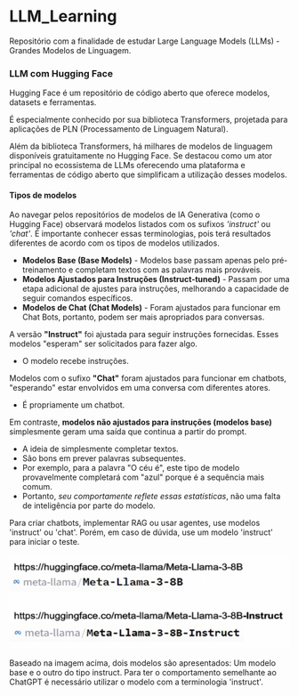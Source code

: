 # LLM_Learning
Repositório com a finalidade de estudar Large Language Models (LLMs) - Grandes Modelos de Linguagem.

### LLM com Hugging Face

Hugging Face é um repositório de código aberto que oferece modelos, datasets e ferramentas.

É especialmente conhecido por sua biblioteca Transformers, projetada para aplicações de PLN (Processamento de Linguagem Natural).

Além da biblioteca Transformers, há milhares de modelos de linguagem disponíveis gratuitamente no Hugging Face. Se destacou como um ator principal no ecossistema de LLMs oferecendo uma plataforma e ferramentas de código aberto que simplificam a utilização desses modelos.

#### Tipos de modelos

Ao navegar pelos repositórios de modelos de IA Generativa (como o Hugging Face) observará modelos listados com os sufixos *'instruct'* ou *'chat'*. É importante conhecer essas terminologias, pois terá resultados diferentes de acordo com os tipos de modelos utilizados.

- **Modelos Base (Base Models)** - Modelos base passam apenas pelo pré-treinamento e completam textos com as palavras mais prováveis.
- **Modelos Ajustados para Instruções (Instruct-tuned)** - Passam por uma etapa adicional de ajustes para instruções, melhorando a capacidade de seguir comandos específicos.
- **Modelos de Chat (Chat Models)** - Foram ajustados para funcionar em Chat Bots, portanto, podem ser mais apropriados para conversas.

A versão **"Instruct"** foi ajustada para seguir instruções fornecidas. Esses modelos "esperam" ser solicitados para fazer algo.
- O modelo recebe instruções.

Modelos com o sufixo **"Chat"** foram ajustados para funcionar em chatbots, "esperando" estar envolvidos em uma conversa com diferentes atores.
- É propriamente um chatbot.

Em contraste, **modelos não ajustados para instruções (modelos base)** simplesmente geram uma saída que continua a partir do prompt.
- A ideia de simplesmente completar textos.
- São bons em prever palavras subsequentes.
- Por exemplo, para a palavra "O céu é", este tipo de modelo provavelmente completará com "azul" porque é a sequência mais comum.
- Portanto, *seu comportamente reflete essas estatísticas*, não uma falta de inteligência por parte do modelo.

Para criar chatbots, implementar RAG ou usar agentes, use modelos 'instruct' ou 'chat'. Porém, em caso de dúvida, use um modelo 'instruct' para iniciar o teste.

![Tipos de modelos exemplo](readme-imgs/img.png)

Baseado na imagem acima, dois modelos são apresentados: Um modelo base e o outro do tipo instruct. Para ter o comportamento semelhante ao ChatGPT é necessário utilizar o modelo com a terminologia 'instruct'.
